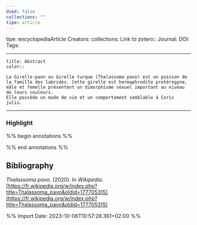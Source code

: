 ```yaml
---
Used: false
collections: ""
tipe: article
---
```

tipe: encyclopediaArticle
Creators: 
collections: 
Link to zotero:: 
Journal: 
DOI: 
Tags: 

---
```ad-note
title: Abstract
color:: 

La Girelle-paon ou Girelle turque (Thalassoma pavo) est un poisson de la famille des labridés. Cette girelle est hermaphrodite protérogyne, mâle et femelle présentent un dimorphisme sexuel important au niveau de leurs couleurs.
Elle possède un mode de vie et un comportement semblable à Coris julis.

```

---
### Highlight

%% begin annotations %%

%% end annotations %%

## Bibliography

_Thalassoma pavo_. (2020). In _Wikipédia_. [https://fr.wikipedia.org/w/index.php?title=Thalassoma_pavo&oldid=177705315](https://fr.wikipedia.org/w/index.php?title=Thalassoma_pavo&oldid=177705315)

%% Import Date: 2023-10-06T10:57:28.361+02:00 %%
